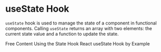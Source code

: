 # useState Hook

`useState` hook is used to manage the state of a component in functional components. Calling `useState` returns an array with two elements: the current state value and a function to update the state.

<ResourceGroupTitle>Free Content</ResourceGroupTitle>
<BadgeLink colorScheme='blue' badgeText='Official Docs' href='https://beta.reactjs.org/apis/react/useState'>Using the State Hook</BadgeLink>
<BadgeLink colorScheme='yellow' badgeText='Read' href='https://www.robinwieruch.de/react-usestate-hook/'>React useState Hook by Example</BadgeLink>
